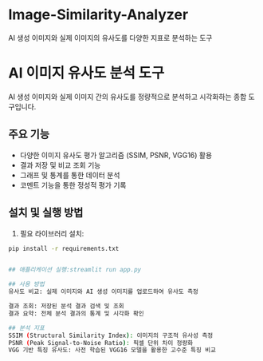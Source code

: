 # Image-Similarity-Analyzer
AI 생성 이미지와 실제 이미지의 유사도를 다양한 지표로 분석하는 도구

# AI 이미지 유사도 분석 도구

AI 생성 이미지와 실제 이미지 간의 유사도를 정량적으로 분석하고 시각화하는 종합 도구입니다.

## 주요 기능

- 다양한 이미지 유사도 평가 알고리즘 (SSIM, PSNR, VGG16) 활용
- 결과 저장 및 비교 조회 기능
- 그래프 및 통계를 통한 데이터 분석
- 코멘트 기능을 통한 정성적 평가 기록

## 설치 및 실행 방법

1. 필요 라이브러리 설치:
```bash
pip install -r requirements.txt


## 애플리케이션 실행:streamlit run app.py

## 사용 방법
유사도 비교: 실제 이미지와 AI 생성 이미지를 업로드하여 유사도 측정

결과 조회: 저장된 분석 결과 검색 및 조회
결과 요약: 전체 분석 결과의 통계 및 시각화 확인

## 분석 지표
SSIM (Structural Similarity Index): 이미지의 구조적 유사성 측정
PSNR (Peak Signal-to-Noise Ratio): 픽셀 단위 차이 정량화
VGG 기반 특징 유사도: 사전 학습된 VGG16 모델을 활용한 고수준 특징 비교
